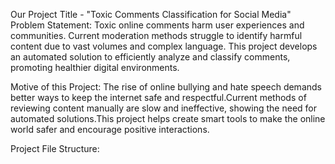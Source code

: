 Our Project Title - "Toxic Comments Classification for Social Media"
Problem Statement:
Toxic online comments harm user experiences and communities. Current moderation methods struggle to identify harmful content due to vast volumes and complex language. This project develops an automated solution to efficiently analyze and classify comments, promoting healthier digital environments.

Motive of this Project:
The rise of online bullying and hate speech demands better ways to keep the internet safe and respectful.Current methods of reviewing content manually are slow and ineffective, showing the need for automated solutions.This project helps create smart tools to make the online world safer and encourage positive interactions.

Project File Structure:




